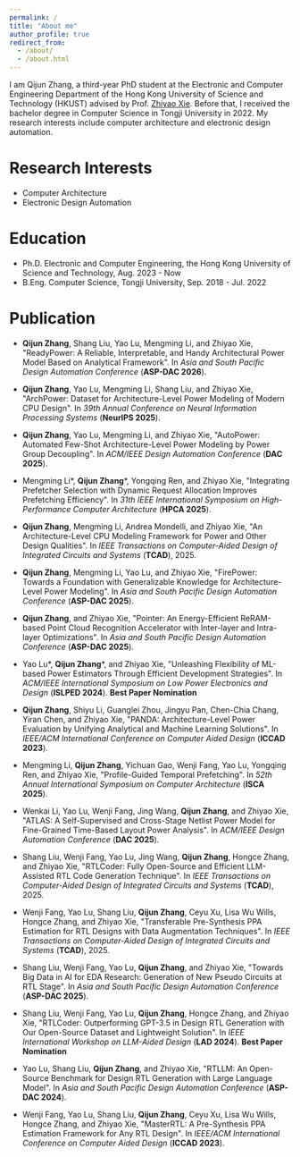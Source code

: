 ```yaml
---
permalink: /
title: "About me"
author_profile: true
redirect_from: 
  - /about/
  - /about.html
---
```


I am Qijun Zhang, a third-year PhD student at the Electronic and Computer Engineering Department of the Hong Kong University of Science and Technology (HKUST) advised by Prof. [Zhiyao Xie](https://zhiyaoxie.com/). Before that, I received the bachelor degree in Computer Science in Tongji University in 2022. My research interests include computer architecture and electronic design automation.

Research Interests
======
 * Computer Architecture
 * Electronic Design Automation

Education
======
 * Ph.D. Electronic and Computer Engineering, the Hong Kong University of Science and Technology, Aug. 2023 - Now
 * B.Eng. Computer Science, Tongji University, Sep. 2018 - Jul. 2022

Publication
======
 * **Qijun Zhang**, Shang Liu, Yao Lu, Mengming Li, and Zhiyao Xie, "ReadyPower: A Reliable, Interpretable, and Handy Architectural Power Model Based on Analytical Framework". In *Asia and South Pacific Design Automation Conference* (**ASP-DAC 2026**).

 * **Qijun Zhang**, Yao Lu, Mengming Li, Shang Liu, and Zhiyao Xie, "ArchPower: Dataset for Architecture-Level Power Modeling of Modern CPU Design". In *39th Annual Conference on Neural Information Processing Systems* (**NeurIPS 2025**).

 * **Qijun Zhang**, Yao Lu, Mengming Li, and Zhiyao Xie, "AutoPower: Automated Few-Shot Architecture-Level Power Modeling by Power Group Decoupling". In *ACM/IEEE Design Automation Conference* (**DAC 2025**).

 * Mengming Li\*, **Qijun Zhang**\*, Yongqing Ren, and Zhiyao Xie, "Integrating Prefetcher Selection with Dynamic Request Allocation Improves Prefetching Efficiency". In *31th IEEE International Symposium on High-Performance Computer Architecture* (**HPCA 2025**).
 
 * **Qijun Zhang**, Mengming Li, Andrea Mondelli, and Zhiyao Xie, "An Architecture-Level CPU Modeling Framework for Power and Other Design Qualities". In *IEEE Transactions on Computer-Aided Design of Integrated Circuits and Systems* (**TCAD**), 2025.

 * **Qijun Zhang**, Mengming Li, Yao Lu, and Zhiyao Xie, "FirePower: Towards a Foundation with Generalizable Knowledge for Architecture-Level Power Modeling". In *Asia and South Pacific Design Automation Conference* (**ASP-DAC 2025**).

 * **Qijun Zhang**, and Zhiyao Xie, "Pointer: An Energy-Efficient ReRAM-based Point Cloud Recognition Accelerator with Inter-layer and Intra-layer Optimizations". In *Asia and South Pacific Design Automation Conference* (**ASP-DAC 2025**).
 
 * Yao Lu\*, **Qijun Zhang**\*, and Zhiyao Xie, "Unleashing Flexibility of ML-based Power Estimators Through Efficient Development Strategies". In *ACM/IEEE International Symposium on Low Power Electronics and Design* (**ISLPED 2024**). **Best Paper Nomination**
 
 * **Qijun Zhang**, Shiyu Li, Guanglei Zhou, Jingyu Pan, Chen-Chia Chang, Yiran Chen, and Zhiyao Xie, "PANDA: Architecture-Level Power Evaluation by Unifying Analytical and Machine Learning Solutions". In *IEEE/ACM International Conference on Computer Aided Design* (**ICCAD 2023**).

 * Mengming Li, **Qijun Zhang**, Yichuan Gao, Wenji Fang, Yao Lu, Yongqing Ren, and Zhiyao Xie, "Profile-Guided Temporal Prefetching". In *52th Annual International Symposium on Computer Architecture* (**ISCA 2025**).

 * Wenkai Li, Yao Lu, Wenji Fang, Jing Wang, **Qijun Zhang**, and Zhiyao Xie, "ATLAS: A Self-Supervised and Cross-Stage Netlist Power Model for Fine-Grained Time-Based Layout Power Analysis". In *ACM/IEEE Design Automation Conference* (**DAC 2025**).
 
 * Shang Liu, Wenji Fang, Yao Lu, Jing Wang, **Qijun Zhang**, Hongce Zhang, and Zhiyao Xie, "RTLCoder: Fully Open-Source and Efficient LLM-Assisted RTL Code Generation Technique". In *IEEE Transactions on Computer-Aided Design of Integrated Circuits and Systems* (**TCAD**), 2025.

 * Wenji Fang, Yao Lu, Shang Liu, **Qijun Zhang**, Ceyu Xu, Lisa Wu Wills, Hongce Zhang, and Zhiyao Xie, "Transferable Pre-Synthesis PPA Estimation for RTL Designs with Data Augmentation Techniques". In *IEEE Transactions on Computer-Aided Design of Integrated Circuits and Systems* (**TCAD**), 2025.

 * Shang Liu, Wenji Fang, Yao Lu, **Qijun Zhang**, and Zhiyao Xie, "Towards Big Data in AI for EDA Research: Generation of New Pseudo Circuits at RTL Stage". In *Asia and South Pacific Design Automation Conference* (**ASP-DAC 2025**).

 * Shang Liu, Wenji Fang, Yao Lu, **Qijun Zhang**, Hongce Zhang, and Zhiyao Xie, "RTLCoder: Outperforming GPT-3.5 in Design RTL Generation with Our Open-Source Dataset and Lightweight Solution". In *IEEE International Workshop on LLM-Aided Design* (**LAD 2024**). **Best Paper Nomination**

 * Yao Lu, Shang Liu, **Qijun Zhang**, and Zhiyao Xie, "RTLLM: An Open-Source Benchmark for Design RTL Generation with Large Language Model". In *Asia and South Pacific Design Automation Conference* (**ASP-DAC 2024**).

 * Wenji Fang, Yao Lu, Shang Liu, **Qijun Zhang**, Ceyu Xu, Lisa Wu Wills, Hongce Zhang, and Zhiyao Xie, "MasterRTL: A Pre-Synthesis PPA Estimation Framework for Any RTL Design". In *IEEE/ACM International Conference on Computer Aided Design* (**ICCAD 2023**).
